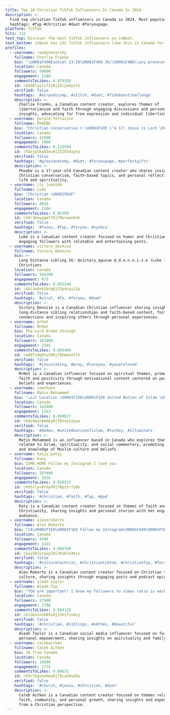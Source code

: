 ```yaml
---
title: Top 10 Christian TikTok Influencers In Canada In 2024
description: >-
  Find top christian TikTok influencers in Canada in 2024. Most popular
  hashtags: #fyp #christian #duet #foryoupage.
platform: TikTok
hits: 132
text_top: Discover the best TikTok influencers on inBeat.
text_bottom: inBeat has 132 TikTok influencers like this in Canada for you to contact.
profiles:
  - username: ready4anarchy
    fullname: Charlie Franko
    bio: "\U0001F496Ezekiel 23:20\U0001F496 26/\U0001F48D\\any pronouns Christian\\Libertarian \U0001F51Emy DMs\U0001F51E"
    location: Canada
    followers: 59000
    engagement: 1180
    commentsToLikes: 0.079358
    id: ckb98lyxrs72z0j23cyw8yzto
    verified: false
    hashtags: '#airpodsjump, #stitch, #duet, #fidoboostchallenge'
    description: >-
      Charlie Franko, a Canadian content creator, explores themes of
      libertarianism and faith through engaging discussions and personal
      insights, advocating for free expression and individual liberties.
  - username: purple.fettucine
    fullname: PHOEBE
    bio: "Christian Conservative ✝️ \U0001F495 i’m 17! Jesus is Lord \U0001F97A✝️"
    location: Canada
    followers: 42800
    engagement: 1060
    commentsToLikes: 0.115594
    id: ckbbjp5ka83eu0j232h5daytw
    verified: false
    hashtags: '#greysanatomy, #duet, #foryoupage, #perfectgifts'
    description: >-
      Phoebe is a 17-year-old Canadian content creator who shares insights on
      Christian conservatism, faith-based topics, and personal reflections on
      life and spirituality.
  - username: its_lukeidk
    fullname: Luke
    bio: "Christian \U0001F64F"
    location: Canada
    followers: 4816
    engagement: 1104
    commentsToLikes: 0.05309
    id: ck9r3moygqmff0j78prwoo6uh
    verified: false
    hashtags: '#funny, #fyp, #foryou, #xyzbca'
    description: >-
      Luke is a Canadian content creator focused on humor and Christian themes,
      engaging followers with relatable and entertaining posts.
  - username: victory_dennise
    fullname: Victory_Dennise
    bio: >-
      Long Distance sibling IG: @victory_aguzue @_d.e.n.n.i.s.e (Luke 1:37)
      Christians
    location: Canada
    followers: 194100
    engagement: 673
    commentsToLikes: 0.025244
    id: ckbl3x0z81btq0j23p4vaji2p
    verified: false
    hashtags: '#viral, #fy, #foryou, #duet'
    description: >-
      Victory_Dennise is a Canadian Christian influencer sharing insights on
      long-distance sibling relationships and faith-based content, fostering
      connections and inspiring others through personal experiences.
  - username: mrhot
    fullname: MrHot
    bio: The Lord broke through
    location: Canada
    followers: 161800
    engagement: 2345
    commentsToLikes: 0.095489
    id: ck80719g9nu290j78bmwznfih
    verified: false
    hashtags: '#jesusisking, #pray, #loveyou, #youareloved'
    description: >-
      MrHot is a Canadian influencer focused on spiritual themes, promoting
      faith and positivity through motivational content centered on personal
      beliefs and experiences.
  - username: imatheen
    fullname: Matin Mohammed
    bio: "الله Location \U0001F1E8\U0001F1E6 United Nation of Islam \U0001F5FA Vicegerent of Muslim Facts \U0001F9E0"
    location: Canada
    followers: 141800
    engagement: 1353
    commentsToLikes: 0.099827
    id: ck8z4m1n4ebky0j78nxy1zpyw
    verified: false
    hashtags: '#demon, #unitednationofislam, #turkey, #illuminati'
    description: >-
      Matin Mohammed is an influencer based in Canada who explores themes
      related to Islam, spirituality, and social commentary, promoting awareness
      and knowledge of Muslim culture and beliefs.
  - username: katyy.patyy
    fullname: Katy
    bio: COME HOME Follow my Instagram I love you
    location: Canada
    followers: 207600
    engagement: 2816
    commentsToLikes: 0.020323
    id: ck9tvlpv8r6pf0j78pz5rfy6e
    verified: false
    hashtags: '#christian, #faith, #fyp, #god'
    description: >-
      Katy is a Canadian content creator focused on themes of faith and
      Christianity, sharing insights and personal stories with her engaged
      audience.
  - username: alexnroberto
    fullname: Alex Roberto
    bio: "CA\U0001F1E8\U0001F1E6 Follow my Instagram\U0001F449\U0001F3FC @alexnroberto LINK FOR PODCAST EPISODES!\U0001F399"
    location: Canada
    followers: 4390
    engagement: 1422
    commentsToLikes: 0.066748
    id: ckai561orqspl0i78167a49js
    verified: false
    hashtags: '#culturetochrist, #christiantiktok, #christianfyp, #foryoupage'
    description: >-
      Alex Roberto is a Canadian content creator focused on Christian themes and
      culture, sharing insights through engaging posts and podcast episodes.
  - username: aleah.taylor
    fullname: Aleah.Tay
    bio: "YOU are important! I know my followers to views ratio is wack\U0001F974 Jesus>Everything"
    location: Canada
    followers: 27900
    engagement: 1796
    commentsToLikes: 0.064128
    id: ckcdeo2nn689i0j23kifiu0zy
    verified: false
    hashtags: '#christian, #siblings, #okthen, #beautiful'
    description: >-
      Aleah Taylor is a Canadian social media influencer focused on faith and
      personal empowerment, sharing insights on spirituality and family.
  - username: calebaitken
    fullname: Caleb Aitken
    bio: 18 from Canada
    location: Canada
    followers: 14600
    engagement: 1774
    commentsToLikes: 0.04631
    id: ck9rl6qvswhma0j78ia50vd4a
    verified: false
    hashtags: '#church, #jesus, #christian, #duet'
    description: >-
      Caleb Aitken is a Canadian content creator focused on themes related to
      faith, community, and personal growth, sharing insights and experiences
      from a Christian perspective.
---
```


